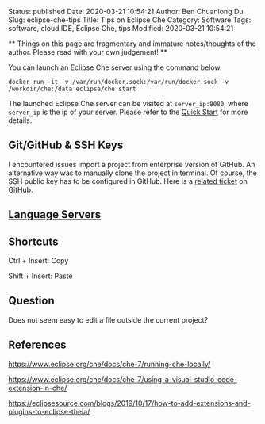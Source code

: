 Status: published
Date: 2020-03-21 10:54:21
Author: Ben Chuanlong Du
Slug: eclipse-che-tips
Title: Tips on Eclipse Che
Category: Software
Tags: software, cloud IDE, Eclipse Che, tips
Modified: 2020-03-21 10:54:21

**
Things on this page are
fragmentary and immature notes/thoughts of the author.
Please read with your own judgement!
**

You can launch an Eclipse Che server using the command below.
```
docker run -it -v /var/run/docker.sock:/var/run/docker.sock -v /workdir/che:/data eclipse/che start
```
The launched Eclipse Che server can be visited at `server_ip:8080`,
where `server_ip` is the ip of your server.
Please refer to the [Quick Start](https://www.eclipse.org/che/docs/quick-start.html#docker) for more details.

## Git/GitHub & SSH Keys

I encountered issues import a project from enterprise version of GitHub.
An alternative way was to manually clone the project in terminal.
Of course,
the SSH public key has to be configured in GitHub.
Here is a [related ticket](https://github.com/eclipse/che/issues/1938) on GitHub.

## [Language Servers](https://microsoft.github.io/language-server-protocol/implementors/servers/)

## Shortcuts

Ctrl + Insert: Copy

Shift + Insert: Paste

## Question

Does not seem easy to edit a file outside the current project?

## References

https://www.eclipse.org/che/docs/che-7/running-che-locally/

https://www.eclipse.org/che/docs/che-7/using-a-visual-studio-code-extension-in-che/

https://eclipsesource.com/blogs/2019/10/17/how-to-add-extensions-and-plugins-to-eclipse-theia/
